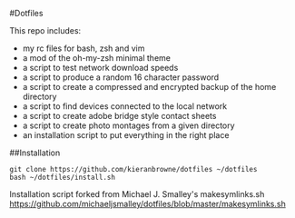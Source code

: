 #Dotfiles

This repo includes:
- my rc files for bash, zsh and vim
- a mod of the oh-my-zsh minimal theme 
- a script to test network download speeds
- a script to produce a random 16 character password
- a script to create a compressed and encrypted backup of the home directory
- a script to find devices connected to the local network
- a script to create adobe bridge style contact sheets
- a script to create photo montages from a given directory
- an installation script to put everything in the right place

##Installation
```
git clone https://github.com/kieranbrowne/dotfiles ~/dotfiles
bash ~/dotfiles/install.sh
```

Installation script forked from Michael J. Smalley's makesymlinks.sh
https://github.com/michaeljsmalley/dotfiles/blob/master/makesymlinks.sh

